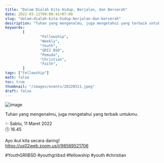 ```yaml
---
title: "Dalam Dialah Kita Hidup, Berjalan, dan Berserah"
date: 2022-03-11T00:00:41+07:00
slug: "dalam-dialah-kita-hidup-berjalan-dan-berserah"
description: "Tuhan yang mengenalmu, juga mengetahui yang terbaik untukmu."
keywords:
        [
                "Fellowship",
                "Weekly",
                "Youth",
                "GRII BSD",
                "Pemuda",
                "Christian",
                "Faith",
        ]
tags: ["Fellowship"]
math: false
toc: true
thumbnail: "/images/events/20220311.jpeg"
draft: false
---
```


![image](/images/events/20220311.jpeg)

Tuhan yang mengenalmu, juga mengetahui yang terbaik untukmu.

✨ Sabtu, 11 Maret 2022\
🕓 16.45

Ayo ikut kita secara daring!\
https://us02web.zoom.us/j/98569521706

#YouthGRIIBSD #youthgriibsd #fellowship #youth #christian
